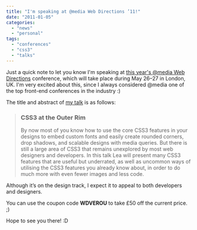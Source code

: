 ```yaml
---
title: "I'm speaking at @media Web Directions ’11!"
date: "2011-01-05"
categories: 
  - "news"
  - "personal"
tags: 
  - "conferences"
  - "css3"
  - "talks"
---
```


Just a quick note to let you know I'm speaking at [this year's @media Web Directions](http://atmedia11.webdirections.org/) conference, which will take place during May 26–27 in London, UK. I'm very excited about this, since I always considered @media one of the top front-end conferences in the industry :)

The title and abstract of [my talk](http://atmedia11.webdirections.org/program/design/#css3-at-the-outer-rim) is as follows:

> ### CSS3 at the Outer Rim
> 
> By now most of you know how to use the core CSS3 features in your designs to embed custom fonts and easily create rounded corners, drop shadows, and scalable designs with media queries. But there is still a large area of CSS3 that remains unexplored by most web designers and developers. In this talk Lea will present many CSS3 features that are useful but underrated, as well as uncommon ways of utilising the CSS3 features you already know about, in order to do much more with even fewer images and less code.

Although it’s on the design track, I expect it to appeal to both developers and designers.

You can use the coupon code **WDVEROU** to take £50 off the current price. ;)

Hope to see you there! :D
